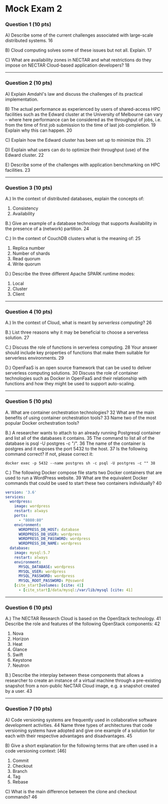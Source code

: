 # Mock Exam 2
### **Question 1 (10 pts)**

A) Describe some of the current challenges associated with large-scale distributed systems. 16

B) Cloud computing solves some of these issues but not all. Explain. 17

C) What are availability zones in NECTAR and what restrictions do they impose on NECTAR Cloud-based application developers? 18

---

### **Question 2 (10 pts)**

A) Explain Amdahl's law and discuss the challenges of its practical implementation.

B) The actual performance as experienced by users of shared-access HPC facilities such as the Edward cluster at the University of Melbourne can vary – where here performance can be considered as the throughput of jobs, i.e. from the time of first job submission to the time of last job completion. 19 Explain why this can happen. 20

C) Explain how the Edward cluster has been set up to minimize this. 21

D) Explain what users can do to optimize their throughput (use) of the Edward cluster. 22

E) Describe some of the challenges with application benchmarking on HPC facilities. 23

---

### **Question 3 (10 pts)**

A.) In the context of distributed databases, explain the concepts of:

1. Consistency
2. Availability

B.) Give an example of a database technology that supports Availability in the presence of a (network) partition. 24

C.) In the context of CouchDB clusters what is the meaning of: 25

1. Replica number
2. Number of shards
3. Read quorum
4. Write quorum

D.) Describe the three different Apache SPARK runtime modes:

1. Local
2. Cluster
3. Client

---

### **Question 4 (10 pts)**

A.) In the context of Cloud, what is meant by _serverless computing_? 26

B.) List three reasons why it may be beneficial to choose a serverless solution. 27

C.) Discuss the role of functions in serverless computing. 28 Your answer should include key properties of functions that make them suitable for serverless environments. 29

D.) OpenFaaS is an open source framework that can be used to deliver serverless computing solutions. 30 Discuss the role of container technologies such as Docker in OpenFaaS and their relationship with functions and how they might be used to support auto-scaling.

---

### **Question 5 (10 pts)**

A. What are container orchestration technologies? 32 What are the main benefits of using container orchestration tools? 33 Name two of the most popular Docker orchestration tools?

B.) A researcher wants to attach to an already running Postgresql container and list all of the databases it contains. 35 The command to list all of the database is psql -U postgres -c "/". 36 The name of the container is postgres and it exposes the port 5432 to the host. 37 Is the following command correct? If not, please correct it:

```shell
docker exec -p 5432 --name postgres sh -c psql -U postgres -c "" 38
```

C.) The following Docker compose file starts two Docker containers that are used to run a WordPress website. 39 What are the equivalent Docker commands that could be used to start these two containers individually? 40

```yaml
version: '3.6'
services:
  wordpress:
    image: wordpress
    restart: always
    ports:
      - "8080:80"
    environment:
      WORDPRESS_DB_HOST: database
      WORDPRESS_DB_USER: wordpress
      WORDPRESS_DB_PASSWORD: wordpress
      WORDPRESS_DB_NAME: wordpress
  database:
    image: mysql:5.7
    restart: always
    environment:
      MYSQL_DATABASE: wordpress
      MYSQL_USER: wordpress
      MYSQL_PASSWORD: wordpress
      MYSQL_ROOT_PASSWORD: P@ssword
    [cite_start]volumes: [cite: 41]
      - [cite_start]/data/mysql:/var/lib/mysql [cite: 41]
```

---

### **Question 6 (10 pts)**

A.) The NECTAR Research Cloud is based on the OpenStack technology. 41 Describe the role and features of the following OpenStack components: 42

1. Nova
2. Horizon
3. Heat
4. Glance
5. Swift
6. Keystone
7. Neutron

B.) Describe the interplay between these components that allows a researcher to create an instance of a virtual machine through a pre-existing snapshot from a non-public NeCTAR Cloud image, e.g. a snapshot created by a user. 43

---

### **Question 7 (10 pts)**

A) Code versioning systems are frequently used in collaborative software development activities. 44 Name three types of architectures that code versioning systems have adopted and give one example of a solution for each with their respective advantages and disadvantages. 45

B) Give a short explanation for the following terms that are often used in a code versioning context: [46]

1. Commit
2. Checkout
3. Branch
4. Tag
5. Rebase

C) What is the main difference between the clone and checkout commands? 46
